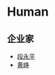 # Human

## 企业家

- [段永平](https://zh.wikipedia.org/zh-sg/%E6%AE%B5%E6%B0%B8%E5%B9%B3)
- [黄峥](https://zh.wikipedia.org/zh-sg/%E9%BB%84%E5%B3%A5)

